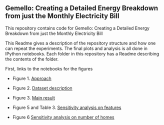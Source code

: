 Gemello: Creating a Detailed Energy Breakdown from just the Monthly Electricity Bill
-------------------

This repository contains code for Gemello: Creating a Detailed Energy Breakdown from just the Monthly Electricity Bill

This Readme gives a description of the repository structure and how one can repeat the experiments. The final plots and analysis is all done in IPython notebooks.
Each folder in this repository has a Readme describing the contents of the folder.


First, links to the notebooks for the figures

* Figure 1. [Approach](https://docs.google.com/drawings/d/1R68GnSezUbC-RiGcwy3E8cSYYHZAgf50YiYkTOqUWFg/edit?usp=sharing)
* Figure 2. [Dataset description](https://github.com/nipunbatra/Gemello/blob/master/code/dataset_description.ipynb)
* Figure 3. [Main result](https://github.com/nipunbatra/Gemello/blob/master/code/main-result.ipynb)

* Figure 5 and Table 3. [Sensitivity analysis on features](https://github.com/nipunbatra/Gemello/blob/master/code/sensitivity-features.ipynb)
* Figure 6 [Sensitivity analysis on number of homes](https://github.com/nipunbatra/Gemello/blob/master/code/sensitivity-numhomes.ipynb)